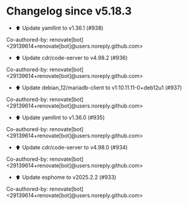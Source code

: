 # Changelog since v5.18.3
- ⬆️ Update yamllint to v1.36.1 (#938)

Co-authored-by: renovate[bot] <29139614+renovate[bot]@users.noreply.github.com> 
- ⬆️ Update cdr/code-server to v4.98.2 (#936)

Co-authored-by: renovate[bot] <29139614+renovate[bot]@users.noreply.github.com> 
- ⬆️ Update debian_12/mariadb-client to v1:10.11.11-0+deb12u1 (#937)

Co-authored-by: renovate[bot] <29139614+renovate[bot]@users.noreply.github.com> 
- ⬆️ Update yamllint to v1.36.0 (#935)

Co-authored-by: renovate[bot] <29139614+renovate[bot]@users.noreply.github.com> 
- ⬆️ Update cdr/code-server to v4.98.0 (#934)

Co-authored-by: renovate[bot] <29139614+renovate[bot]@users.noreply.github.com> 
- ⬆️ Update esphome to v2025.2.2 (#933)

Co-authored-by: renovate[bot] <29139614+renovate[bot]@users.noreply.github.com> 
